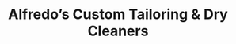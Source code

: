 ---
title: "Alfredo’s Custom Tailoring & Dry Cleaners"
url: /east-rockaway/alfredos-custom-tailoring-und-dry-cleaners/
shop: Schneiderei
---